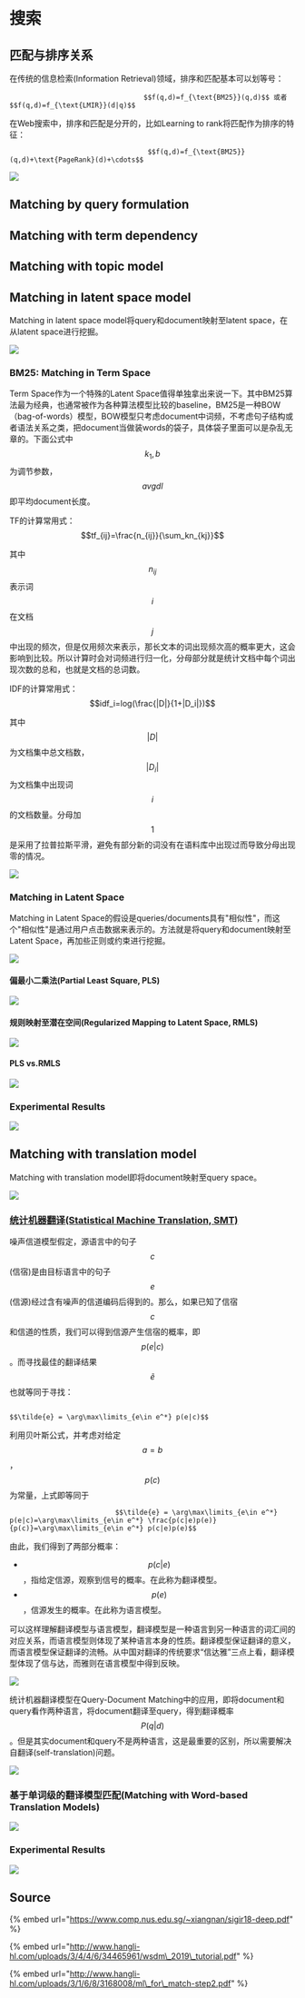 # 搜索

## 匹配与排序关系

在传统的信息检索\(Information Retrieval\)领域，排序和匹配基本可以划等号：

                                     $$f(q,d)=f_{\text{BM25}}(q,d)$$ 或者 $$f(q,d)=f_{\text{LMIR}}(d|q)$$

在Web搜索中，排序和匹配是分开的，比如Learning to rank将匹配作为排序的特征：

                                      $$f(q,d)=f_{\text{BM25}}(q,d)+\text{PageRank}(d)+\cdots$$ 

![](../../../../.gitbook/assets/timline-jie-tu-20190325150250.png)

## Matching by query formulation

## Matching with term dependency

## Matching with topic model

## Matching in latent space model

Matching in latent space model将query和document映射至latent space，在从latent space进行挖掘。

![](../../../../.gitbook/assets/timline-jie-tu-20190325150506.png)

### BM25: Matching in Term Space

Term Space作为一个特殊的Latent Space值得单独拿出来说一下。其中BM25算法最为经典，也通常被作为各种算法模型比较的baseline，BM25是一种BOW（bag-of-words）模型，BOW模型只考虑document中词频，不考虑句子结构或者语法关系之类，把document当做装words的袋子，具体袋子里面可以是杂乱无章的。下面公式中 $$k_1,b$$ 为调节参数， $$avgdl$$ 即平均document长度。

TF的计算常用式： $$tf_{ij}=\frac{n_{ij}}{\sum_kn_{kj}}$$ 

其中 $$n_{ij}$$ 表示词 $$i$$ 在文档 $$j$$ 中出现的频次，但是仅用频次来表示，那长文本的词出现频次高的概率更大，这会影响到比较。所以计算时会对词频进行归一化，分母部分就是统计文档中每个词出现次数的总和，也就是文档的总词数。

IDF的计算常用式： $$idf_i=log(\frac{|D|}{1+|D_i|})$$ 

其中 $$|D|$$ 为文档集中总文档数， $$|D_i|$$ 为文档集中出现词 $$i$$ 的文档数量。分母加 $$1$$ 是采用了拉普拉斯平滑，避免有部分新的词没有在语料库中出现过而导致分母出现零的情况。

![](../../../../.gitbook/assets/timline-jie-tu-20190325150908.png)

### Matching in Latent Space

Matching in Latent Space的假设是queries/documents具有"相似性"，而这个"相似性"是通过用户点击数据来表示的。方法就是将query和document映射至Latent Space，再加些正则或约束进行挖掘。

![](../../../../.gitbook/assets/timline-jie-tu-20190325155606.png)

#### 偏最小二乘法\(Partial Least Square, PLS\)

![](../../../../.gitbook/assets/timline-jie-tu-20190325155838.png)

#### 规则映射至潜在空间\(Regularized Mapping to Latent Space, RMLS\)

![](../../../../.gitbook/assets/timline-jie-tu-20190325155907.png)

#### PLS vs.RMLS

![](../../../../.gitbook/assets/timline-jie-tu-20190325155932.png)

### Experimental Results

![](../../../../.gitbook/assets/timline-jie-tu-20190325161420.png)

## Matching with translation model

Matching with translation model即将document映射至query space。

![](../../../../.gitbook/assets/timline-jie-tu-20190325150539.png)

### [统计机器翻译\(Statistical Machine Translation, SMT\)](https://zh.wikipedia.org/wiki/%E7%BB%9F%E8%AE%A1%E6%9C%BA%E5%99%A8%E7%BF%BB%E8%AF%91)

噪声信道模型假定，源语言中的句子 $$c$$ \(信宿\)是由目标语言中的句子 $$e$$ \(信源\)经过含有噪声的信道编码后得到的。那么，如果已知了信宿 $$c$$ 和信道的性质，我们可以得到信源产生信宿的概率，即 $$p(e|c)$$  。而寻找最佳的翻译结果 $$\tilde{e}$$ 也就等同于寻找：

                                                                $$\tilde{e} = \arg\max\limits_{e\in e^*} p(e|c)$$ 

利用贝叶斯公式，并考虑对给定 $$a = b$$ ， $$p(c)$$ 为常量，上式即等同于

                              $$\tilde{e} = \arg\max\limits_{e\in e^*} p(e|c)=\arg\max\limits_{e\in e^*} \frac{p(c|e)p(e)}{p(c)}=\arg\max\limits_{e\in e^*} p(c|e)p(e)$$ 

由此，我们得到了两部分概率：

* $$p(c|e)$$ ，指给定信源，观察到信号的概率。在此称为翻译模型。
* $$p(e)$$ ，信源发生的概率。在此称为语言模型。

可以这样理解翻译模型与语言模型，翻译模型是一种语言到另一种语言的词汇间的对应关系，而语言模型则体现了某种语言本身的性质。翻译模型保证翻译的意义，而语言模型保证翻译的流畅。从中国对翻译的传统要求“信达雅”三点上看，翻译模型体现了信与达，而雅则在语言模型中得到反映。

![](../../../../.gitbook/assets/timline-jie-tu-20190325161849.png)

统计机器翻译模型在Query-Document Matching中的应用，即将document和query看作两种语言，将document翻译至query，得到翻译概率 $$P(q|d)$$ 。但是其实document和query不是两种语言，这是最重要的区别，所以需要解决自翻译\(self-translation\)问题。

![](../../../../.gitbook/assets/timline-jie-tu-20190325163511.png)

### 基于单词级的翻译模型匹配\(Matching with Word-based Translation Models\)

![](../../../../.gitbook/assets/timline-jie-tu-20190325163958.png)

### Experimental Results

![](../../../../.gitbook/assets/timline-jie-tu-20190325161339.png)

## Source

{% embed url="https://www.comp.nus.edu.sg/~xiangnan/sigir18-deep.pdf" %}

{% embed url="http://www.hangli-hl.com/uploads/3/4/4/6/34465961/wsdm\_2019\_tutorial.pdf" %}

{% embed url="http://www.hangli-hl.com/uploads/3/1/6/8/3168008/ml\_for\_match-step2.pdf" %}

